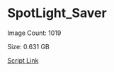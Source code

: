 # SpotLight_Saver

Image Count: 1019

Size: 0.631 GB

[Script Link](https://github.com/liuyal/Archive/blob/master/Python/Utilities/Miscellaneous/spotlight_saver.py)